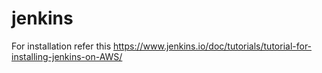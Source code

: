 # jenkins
For installation refer this https://www.jenkins.io/doc/tutorials/tutorial-for-installing-jenkins-on-AWS/
